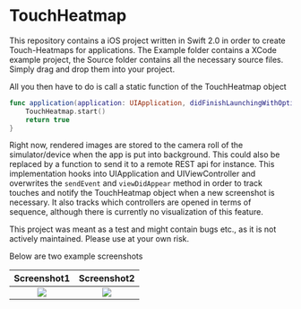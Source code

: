 # TouchHeatmap

This repository contains a iOS project written in Swift 2.0 in order to create Touch-Heatmaps for applications. The Example folder contains a XCode example project, the Source folder contains all the necessary source files. Simply drag and drop them into your project.

All you then have to do is call a static function of the TouchHeatmap object

```swift
func application(application: UIApplication, didFinishLaunchingWithOptions launchOptions: [NSObject: AnyObject]?) -> Bool {
    TouchHeatmap.start()
    return true
}
```

Right now, rendered images are stored to the camera roll of the simulator/device when the app is put into background. This could also be replaced by a function to send it to a remote REST api for instance. This implementation hooks into UIApplication and UIViewController and overwrites the ```sendEvent``` and ```viewDidAppear``` method in order to track touches and notify the TouchHeatmap object when a new screenshot is necessary. It also tracks which controllers are opened in terms of sequence, although there is currently no visualization of this feature.

This project was meant as a test and might contain bugs etc., as it is not actively maintained. Please use at your own risk. 

Below are two example screenshots

Screenshot1             |  Screenshot2
:-------------------------:|:-------------------------:
![](https://raw.github.com/christopherhelf/TouchHeatmap/master/Images/screen1.png)  |  ![](https://raw.github.com/christopherhelf/TouchHeatmap/master/Images/screen2.png)




